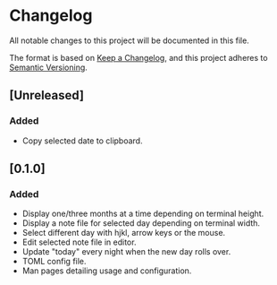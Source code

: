 # Changelog
All notable changes to this project will be documented in this file.

The format is based on [Keep a Changelog](https://keepachangelog.com/en/1.0.0/),
and this project adheres to [Semantic Versioning](https://semver.org/spec/v2.0.0.html).

## [Unreleased]
### Added
- Copy selected date to clipboard.

## [0.1.0]
### Added
- Display one/three months at a time depending on terminal height.
- Display a note file for selected day depending on terminal width.
- Select different day with hjkl, arrow keys or the mouse.
- Edit selected note file in editor.
- Update "today" every night when the new day rolls over.
- TOML config file.
- Man pages detailing usage and configuration.
